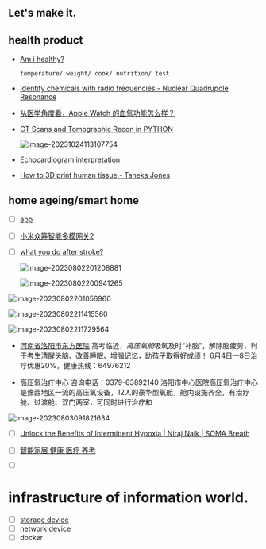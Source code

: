 ## Let's make it.

## health product

- [Am i healthy?]()

  ```
  temperature/ weight/ cook/ nutrition/ test
  ```

  

- [Identify chemicals with radio frequencies - Nuclear Quadrupole Resonance](https://www.youtube.com/watch?v=JO_EHceV9sk&t=289s)

- [从医学角度看，Apple Watch 的血氧功能怎么样？](https://www.zhihu.com/question/421333110)

- [CT Scans and Tomographic Recon in PYTHON](https://www.youtube.com/watch?v=qfAS8seVYvU)

  ![image-20231024113107754](C:\Users\Administrator\AppData\Roaming\Typora\typora-user-images\image-20231024113107754.png)

- [Echocardiogram interpretation](https://www.youtube.com/watch?v=3xYVBKxFA80)

- [How to 3D print human tissue - Taneka Jones](https://www.youtube.com/watch?v=uHbn7wLN_3k)

## home ageing/smart home

- [ ] [app ](https://www.youtube.com/watch?v=0CBW7TRuBgs)

- [ ] [小米众筹智能多模网关2](https://www.youtube.com/watch?v=mBl2IXx32B8)

- [ ] [what you do after stroke?](https://www.youtube.com/watch?v=JOc-magAzx8)  

  ![image-20230802201208881](.\Img\image-20230802201208881.png)

  ![image-20230802200941265](.\Img\image-20230802200941265.png)

 ![image-20230802201056960](.\Img\image-20230802201056960.png)

![image-20230802211415560](.\Img\image-20230802211415560.png)

![image-20230802211729564](.\Img\image-20230802211729564.png)





- [河南省洛阳市东方医院](http://www.chinahbo.com/yangcang/view-6422.html) 高考临近，*高压氧舱*吸氧及时“补脑”，解除脑疲劳，利于考生清醒头脑、改善睡眠、增强记忆，助孩子取得好成绩！ 6月4日—8日治疗优惠20%，健康热线：64976212

- 高压氧治疗中心
  咨询电话：0379-63892140 洛阳市中心医院高压氧治疗中心是豫西地区一流的高压氧设备，12人的豪华型氧舱，舱内设施齐全，有治疗舱、过渡舱、双门两室，可同时进行治疗和

![image-20230803091821634](.\Img\image-20230803091821634.png)

- [ ] [Unlock the Benefits of Intermittent Hypoxia | Niraj Naik | SOMA Breath](https://www.youtube.com/watch?v=yaXpNbqTbwQ)
- [ ] [智能家居 健康 医疗 养老](https://www.youtube.com/results?search_query=%E6%99%BA%E8%83%BD%E5%AE%B6%E5%B1%85+%E5%81%A5%E5%BA%B7+%E5%8C%BB%E7%96%97+%E5%85%BB%E8%80%81)

- [ ] []()

# infrastructure of information world. 

- [ ] [storage device](https://www.youtube.com/playlist?list=PLwEF1U7kKqZYPjUpy_6fYGSwFl0tVzJd5)
- [ ] network device
- [ ] docker